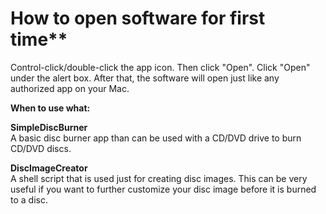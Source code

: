 # How to open software for first time**  
Control-click/double-click the app icon. Then click "Open". Click "Open"
under the alert box. After that, the software will open just like any
authorized app on your Mac.  
  
**When to use what:**  
  
**SimpleDiscBurner**  
A basic disc burner app than can be used with a CD/DVD drive to burn
CD/DVD discs.  
  
**DiscImageCreator**  
A shell script that is used just for creating disc images. This can be
very useful if you want to further customize your disc image before it
is burned to a disc.  
  
